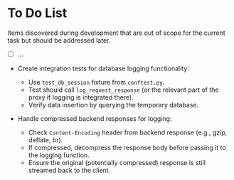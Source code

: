 # To Do List

Items discovered during development that are out of scope for the current task but should be addressed later.

- [ ] ...

- Create integration tests for database logging functionality:
  - Use `test_db_session` fixture from `conftest.py`.
  - Test should call `log_request_response` (or the relevant part of the proxy if logging is integrated there).
  - Verify data insertion by querying the temporary database.

- Handle compressed backend responses for logging:
  - Check `Content-Encoding` header from backend response (e.g., gzip, deflate, br).
  - If compressed, decompress the response body before passing it to the logging function.
  - Ensure the original (potentially compressed) response is still streamed back to the client.
